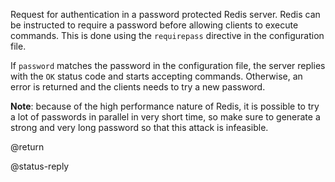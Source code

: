 Request for authentication in a password protected Redis server. Redis can be
instructed to require a password before allowing clients to execute commands.
This is done using the `requirepass` directive in the configuration file.

If `password` matches the password in the configuration file, the server replies
with the `OK` status code and starts accepting commands. Otherwise, an error is
returned and the clients needs to try a new password.

**Note**: because of the high performance nature of Redis, it is possible to try
a lot of passwords in parallel in very short time, so make sure to generate a
strong and very long password so that this attack is infeasible.

@return

@status-reply
